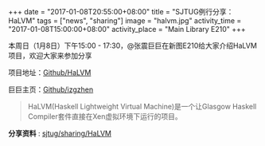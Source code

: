 
+++
date = "2017-01-08T20:55:00+08:00"
title = "SJTUG例行分享：HaLVM"
tags = ["news", "sharing"]
image = "halvm.jpg"
activity_time = "2017-01-08T15:00:00+08:00"
activity_place = "Main Library E210"
+++


本周日（1月8日）下午15:00 - 17:30，@张震巨巨在新图E210给大家介绍HaLVM项目，欢迎大家来参加分享


项目地址：[Github/HaLVM](https://github.com/GaloisInc/HaLVM)

巨巨主页：[Github/izgzhen](https://github.com/izgzhen)

> HaLVM(Haskell Lightweight Virtual Machine)是一个让Glasgow Haskell Compiler套件直接在Xen虚拟环境下运行的项目。

**分享资料** : [sjtug/sharing/HaLVM](https://github.com/sjtug/sharing/tree/master/2017-01-08)
